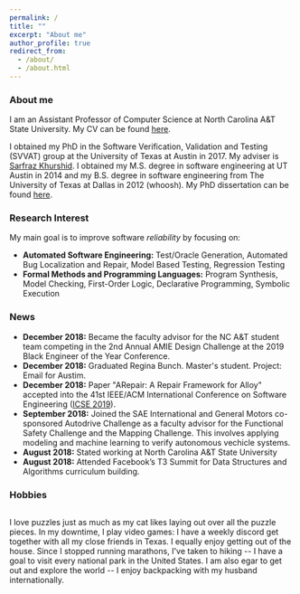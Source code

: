 ```yaml
---
permalink: /
title: ""
excerpt: "About me"
author_profile: true
redirect_from: 
  - /about/
  - /about.html
---
```


### About me
I am an Assistant Professor of Computer Science at North Carolina A&T State University. My CV can be found [here](/files/ASullivan_CV.pdf).

I obtained my PhD in the Software Verification, Validation and Testing (SVVAT) group at the University of Texas at Austin in 2017. My adviser is [Sarfraz Khurshid](#). I obtained my M.S. degree in software engineering at UT Austin in 2014 and my B.S. degree in software engineering from The University of Texas at Dallas in 2012 (whoosh). My PhD dissertation can be found [here](#). 


### Research Interest

My main goal is to improve software _reliability_ by focusing on:
  * **Automated Software Engineering:** Test/Oracle Generation, Automated Bug Localization and Repair, Model Based Testing, Regression Testing
  * **Formal Methods and Programming Languages:** Program Synthesis, Model Checking, First-Order Logic, Declarative Programming, Symbolic Execution

### News

  * **December 2018:** Became the faculty advisor for the NC A&T student team competing in the 2nd Annual AMIE Design Challenge at the 2019 Black Engineer of the Year Conference.
  * **December 2018:** Graduated Regina Bunch. Master's student. Project: Email for Austim.
  * **December 2018:** Paper "ARepair: A Repair Framework for Alloy" accepted into the 41st IEEE/ACM International Conference on Software Engineering ([ICSE 2019](#)).
  * **September 2018:** Joined the SAE International and General Motors co-sponsored Autodrive Challenge as a faculty advisor for the Functional Safety Challenge and the Mapping Challenge. This involves applying modeling and machine learning to verify autonomous vechicle systems. 
  * **August 2018:** Stated working at North Carolina A&T State University
  * **August 2018:** Attended Facebook’s T3 Summit for Data Structures and Algorithms curriculum building.
  
  ### Hobbies
  
  <img src="img/a.png" alt="">
  
  I love puzzles just as much as my cat likes laying out over all the puzzle pieces. In my downtime, I play video games: I have a weekly discord get together with all my close friends in Texas. I equally enjoy getting out of the house. Since I stopped running marathons, I've taken to hiking -- I have a goal to visit every national park in the United States. I am also egar to get out and explore the world -- I enjoy backpacking with my husband internationally. 
